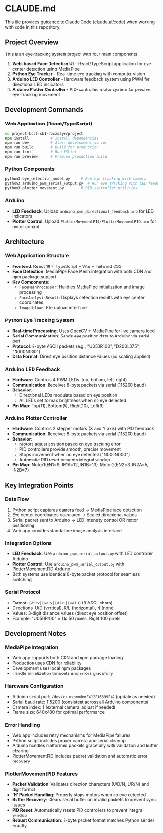 # CLAUDE.md

This file provides guidance to Claude Code (claude.ai/code) when working with code in this repository.

## Project Overview

This is an eye-tracking system project with four main components:
1. **Web-based Face Detection UI** - React/TypeScript application for eye center detection using MediaPipe
2. **Python Eye Tracker** - Real-time eye tracking with computer vision
3. **Arduino LED Controller** - Hardware feedback system using PWM for directional LED indicators
4. **Arduino Plotter Controller** - PID-controlled motor system for precise eye-tracking movement

## Development Commands

### Web Application (React/TypeScript)
```bash
cd project-bolt-sb1-rbczq2ye/project
npm install          # Install dependencies
npm run dev          # Start development server
npm run build        # Build for production
npm run lint         # Run ESLint
npm run preview      # Preview production build
```

### Python Components
```bash
python3 eye_detection_model.py     # Run eye tracking with camera
python3 arduino_pwm_serial_output.py  # Run eye tracking with LED feedback
python3 plotter_movement.py        # PID controller utilities
```

### Arduino
- **LED Feedback**: Upload `arduino_pwm_directional_feedback.ino` for LED indicators
- **Plotter Control**: Upload `PlotterMovementPID/PlotterMovementPID.ino` for motor control

## Architecture

### Web Application Structure
- **Frontend**: React 18 + TypeScript + Vite + Tailwind CSS
- **Face Detection**: MediaPipe Face Mesh integration with both CDN and npm package support
- **Key Components**:
  - `FaceMeshProcessor`: Handles MediaPipe initialization and image processing
  - `FaceAnalysisResult`: Displays detection results with eye center coordinates
  - `ImageUpload`: File upload interface

### Python Eye Tracking System
- **Real-time Processing**: Uses OpenCV + MediaPipe for live camera feed
- **Serial Communication**: Sends eye position data to Arduino via serial port
- **Protocol**: 8-byte ASCII packets (e.g., "U050R100", "D200L075", "N000N000")
- **Data Format**: Direct eye position distance values (no scaling applied)

### Arduino LED Feedback
- **Hardware**: Controls 4 PWM LEDs (top, bottom, left, right)
- **Communication**: Receives 8-byte packets via serial (115200 baud)
- **Behavior**: 
  - Directional LEDs modulate based on eye position
  - All LEDs set to max brightness when no eye detected
- **Pin Map**: Top(11), Bottom(5), Right(10), Left(6)

### Arduino Plotter Controller
- **Hardware**: Controls 2 stepper motors (X and Y axis) with PID feedback
- **Communication**: Receives 8-byte packets via serial (115200 baud)
- **Behavior**:
  - Motors adjust position based on eye tracking error
  - PID controllers provide smooth, precise movement
  - Stops movement when no eye detected ("N000N000")
  - Automatic PID reset prevents integral windup
- **Pin Map**: Motor1(EN1=9, IN1A=12, IN1B=13), Motor2(EN2=3, IN2A=5, IN2B=7)

## Key Integration Points

### Data Flow
1. Python script captures camera feed → MediaPipe face detection
2. Eye center coordinates calculated → Scaled directional values
3. Serial packet sent to Arduino → LED intensity control OR motor positioning
4. Web app provides standalone image analysis interface

### Integration Options
- **LED Feedback**: Use `arduino_pwm_serial_output.py` with LED controller Arduino
- **Plotter Control**: Use `arduino_pwm_serial_output.py` with PlotterMovementPID Arduino
- Both systems use identical 8-byte packet protocol for seamless switching

### Serial Protocol
- Format: `[dirV][valV][dirH][valH]` (8 ASCII chars)
- Directions: U/D (vertical), R/L (horizontal), N (none)
- Values: 3-digit distance values (direct eye position offset)
- Example: "U050R100" = Up 50 pixels, Right 100 pixels

## Development Notes

### MediaPipe Integration
- Web app supports both CDN and npm package loading
- Production uses CDN for reliability
- Development uses local npm packages
- Handle initialization timeouts and errors gracefully

### Hardware Configuration
- Arduino serial port: `/dev/cu.usbmodemF412FA6399F42` (update as needed)
- Serial baud rate: 115200 (consistent across all Arduino components)
- Camera index: 1 (external camera, adjust if needed)
- Frame size: 640x480 for optimal performance

### Error Handling
- Web app includes retry mechanisms for MediaPipe failures
- Python script includes proper camera and serial cleanup
- Arduino handles malformed packets gracefully with validation and buffer clearing
- PlotterMovementPID includes packet validation and automatic error recovery

### PlotterMovementPID Features
- **Packet Validation**: Validates direction characters (U/D/N, L/R/N) and digit format
- **'N' Packet Handling**: Properly stops motors when no eye detected
- **Buffer Recovery**: Clears serial buffer on invalid packets to prevent sync issues
- **PID Reset**: Automatically resets PID controllers to prevent integral windup
- **Robust Communication**: 8-byte packet format matches Python sender exactly